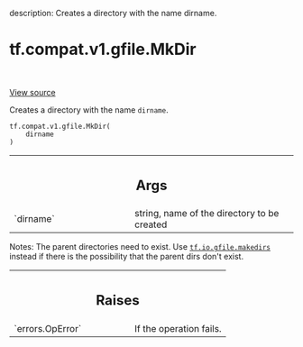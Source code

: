 description: Creates a directory with the name dirname.

<div itemscope itemtype="http://developers.google.com/ReferenceObject">
<meta itemprop="name" content="tf.compat.v1.gfile.MkDir" />
<meta itemprop="path" content="Stable" />
</div>

# tf.compat.v1.gfile.MkDir

<!-- Insert buttons and diff -->

<table class="tfo-notebook-buttons tfo-api nocontent" align="left">

</table>

<a target="_blank" class="external" href="/code/stable/tensorflow/python/lib/io/file_io.py">View source</a>



Creates a directory with the name `dirname`.


<pre class="devsite-click-to-copy prettyprint lang-py tfo-signature-link">
<code>tf.compat.v1.gfile.MkDir(
    dirname
)
</code></pre>



<!-- Placeholder for "Used in" -->


<!-- Tabular view -->
 <table class="responsive fixed orange">
<colgroup><col width="214px"><col></colgroup>
<tr><th colspan="2"><h2 class="add-link">Args</h2></th></tr>

<tr>
<td>
`dirname`<a id="dirname"></a>
</td>
<td>
string, name of the directory to be created
</td>
</tr>
</table>


Notes: The parent directories need to exist. Use <a href="../../../../tf/io/gfile/makedirs.md"><code>tf.io.gfile.makedirs</code></a>
  instead if there is the possibility that the parent dirs don't exist.

<!-- Tabular view -->
 <table class="responsive fixed orange">
<colgroup><col width="214px"><col></colgroup>
<tr><th colspan="2"><h2 class="add-link">Raises</h2></th></tr>

<tr>
<td>
`errors.OpError`<a id="errors.OpError"></a>
</td>
<td>
If the operation fails.
</td>
</tr>
</table>

